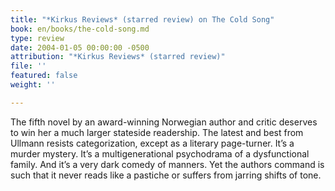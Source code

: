 ```yaml
---
title: "*Kirkus Reviews* (starred review) on The Cold Song"
book: en/books/the-cold-song.md
type: review
date: 2004-01-05 00:00:00 -0500
attribution: "*Kirkus Reviews* (starred review)"
file: ''
featured: false
weight: ''

---
```

The fifth novel by an award-winning Norwegian author and critic deserves to win her a much larger stateside readership. The latest and best from Ullmann resists categorization, except as a literary page-turner. It’s a murder mystery. It’s a multigenerational psychodrama of a dysfunctional family. And it’s a very dark comedy of manners. Yet the authors command is such that it never reads like a pastiche or suffers from jarring shifts of tone.